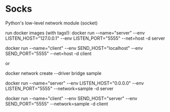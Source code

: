 # Socks
Python's low-level network module (socket)

run docker images (with tags!):
docker run  --name="server" --env LISTEN_HOST="127.0.0.1" --env LISTEN_PORT="5555" --net=host -d server


docker run --name="client" --env SEND_HOST="localhost" --env SEND_PORT="5555" --net=host -d client


or


docker network create --driver bridge sample


docker run  --name="server" --env LISTEN_HOST="0.0.0.0" --env LISTEN_PORT="5555" --network=sample -d server


docker run --name="client" --env SEND_HOST="server" --env SEND_PORT="5555" --network=sample -d client
